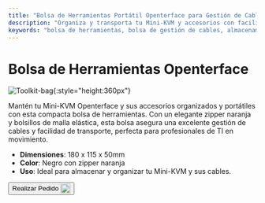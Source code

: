 ```yaml
---
title: "Bolsa de Herramientas Portátil Openterface para Gestión de Cables"
description: "Organiza y transporta tu Mini-KVM y accesorios con facilidad utilizando nuestra bolsa de herramientas portátil, que cuenta con una excelente gestión de cables."
keywords: "bolsa de herramientas, bolsa de gestión de cables, almacenamiento portátil, bolsa Openterface"
---
```


# Bolsa de Herramientas Openterface

![Toolkit-bag](/images/product/part/OP-06-BAG-TOOLKIT.jpg){:style="height:360px"}

Mantén tu Mini-KVM Openterface y sus accesorios organizados y portátiles con esta compacta bolsa de herramientas. Con un elegante zipper naranja y bolsillos de malla elástica, esta bolsa asegura una excelente gestión de cables y facilidad de transporte, perfecta para profesionales de TI en movimiento.

- **Dimensiones**: 180 x 115 x 50mm
- **Color**: Negro con zipper naranja
- **Uso**: Ideal para almacenar y organizar tu Mini-KVM y sus cables.

<button class="md-button" onclick="window.location.href='https://shop.techxartisan.com/products/openterface-toolkit-bag'"> Realizar Pedido <img src="/images/trademark/txa.svg" alt="TxA Shop" style="vertical-align: middle; height: 20px;"></button>